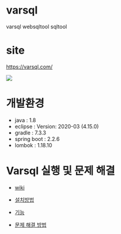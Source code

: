 # varsql
varsql websqltool sqltool 

# site
<https://varsql.com/>

<p>
<img src="https://user-images.githubusercontent.com/46696460/210193661-3fee9240-a83e-4c70-81ba-5acbeabf6a9c.gif"/>
</p>


# 개발환경
- java : 1.8
- eclipse : Version: 2020-03 (4.15.0)
- gradle : 7.3.3
- spring boot : 2.2.6
- lombok : 1.18.10


# Varsql 실행 및 문제 해결
- [wiki](https://github.com/varsqlinfo/varsql/wiki/)

- [설치방법](https://github.com/varsqlinfo/varsql/wiki/Varsql-%EC%8B%A4%ED%96%89)

- [기능](https://github.com/varsqlinfo/varsql/wiki/%EA%B8%B0%EB%8A%A5)

- [문제 해결 방법](https://github.com/varsqlinfo/varsql/wiki/%EB%AC%B8%EC%A0%9C-%ED%95%B4%EA%B2%B0-%EB%B0%A9%EB%B2%95)


